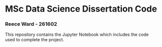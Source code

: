 # MSc Data Science Dissertation Code
### Reece Ward - 261602

This repository contains the Jupyter Notebook which includes the code used to complete the project.
